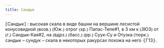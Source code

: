 ```yaml
---
title: Сандык
---
```


⟦Сандык⟧
: высокая скала в виде башни на вершине лесистой конусовидной ⦅возв.⦆ ⦅Юж.⦆ отрог ⦅хр.⦆ Папас-Тепе#1, в 3 км к ⦅ЗЮЗ⦆ от ⦅г.⦆ Сандык-Кая#2, на ⦅вдрз.⦆ ⦅басс.⦆ ⦅рр.⦆ Суук-Су и Отузка ⦅тюрк.⦆ сандык – сундук – скала в некоторых ракурсах похожа на него ⦃Г13⦄.
